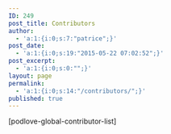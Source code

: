 ```yaml
---
ID: 249
post_title: Contributors
author:
  - 'a:1:{i:0;s:7:"patrice";}'
post_date:
  - 'a:1:{i:0;s:19:"2015-05-22 07:02:52";}'
post_excerpt:
  - 'a:1:{i:0;s:0:"";}'
layout: page
permalink:
  - 'a:1:{i:0;s:14:"/contributors/";}'
published: true
---
```

[podlove-global-contributor-list]